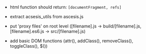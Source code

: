 * html function should return: `[documentFragment, refs]`

* extract acsesis_utils from ascesis.js

* put 'proxy files' on root level ([filename].js -> build/[filename].js, [filename].es6.js -> src/[filename].js)

* add basic DOM functions (attr(), addClass(), removeClass(), toggleClass(), $())
